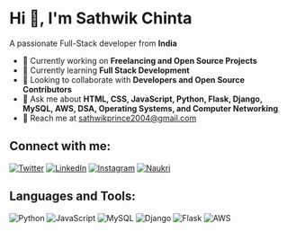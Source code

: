 # Hi 👋, I'm Sathwik Chinta

A passionate Full-Stack developer from **India**  

- 🚀 Currently working on **Freelancing and Open Source Projects**  
- 🌱 Currently learning **Full Stack Development**  
- 🥳 Looking to collaborate with **Developers and Open Source Contributors**  
- 💬 Ask me about **HTML, CSS, JavaScript, Python, Flask, Django, MySQL, AWS, DSA, Operating Systems, and Computer Networking**  
- 📧 Reach me at [sathwikprince2004@gmail.com](mailto:sathwikprince2004@gmail.com)  

## Connect with me:
[![Twitter](https://img.shields.io/badge/Twitter-1DA1F2?style=for-the-badge&logo=twitter&logoColor=white)](https://x.com/yuva82144?t=sMlct4hPSQDTTh4jKNbryg&s=09)
[![LinkedIn](https://img.shields.io/badge/LinkedIn-0077B5?style=for-the-badge&logo=linkedin&logoColor=white)](https://www.linkedin.com/in/sathwikchinta/)
[![Instagram](https://img.shields.io/badge/Instagram-E4405F?style=for-the-badge&logo=instagram&logoColor=white)](https://www.instagram.com/prince_sathwik/?hl=en)
[![Naukri](https://img.shields.io/badge/Naukri-0056D2?style=for-the-badge&logo=naukri&logoColor=white)](https://www.naukri.com/mnjuser/profile?id=&altresid)

## Languages and Tools:
![Python](https://img.shields.io/badge/Python-3776AB?style=for-the-badge&logo=python&logoColor=white)
![JavaScript](https://img.shields.io/badge/JavaScript-F7DF1E?style=for-the-badge&logo=javascript&logoColor=black)
![MySQL](https://img.shields.io/badge/MySQL-4479A1?style=for-the-badge&logo=mysql&logoColor=white)
![Django](https://img.shields.io/badge/Django-092E20?style=for-the-badge&logo=django&logoColor=white)
![Flask](https://img.shields.io/badge/Flask-000000?style=for-the-badge&logo=flask&logoColor=white)
![AWS](https://img.shields.io/badge/AWS-232F3E?style=for-the-badge&logo=amazon-aws&logoColor=white)
